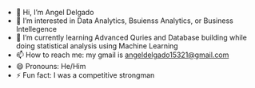 - 👋 Hi, I’m Angel Delgado
- 👀 I’m interested in Data Analytics, Bsuienss Analytics, or Business Intellegence
- 🌱 I’m currently learning Advanced Quries and Database building while doing statistical analysis using Machine Learning
- 📫 How to reach me: my gmail is angeldelgado15321@gmail.com  
- 😄 Pronouns: He/Him
- ⚡ Fun fact: I was a competitive strongman

<!---
angel15321/angel15321 is a ✨ special ✨ repository because its `README.md` (this file) appears on your GitHub profile.
You can click the Preview link to take a look at your changes.
--->
